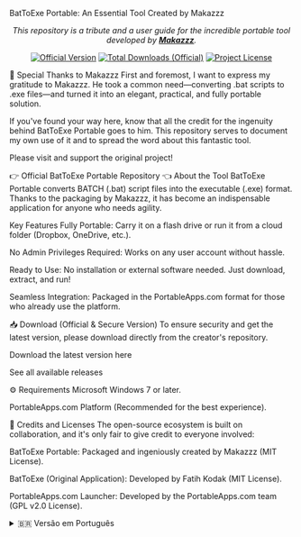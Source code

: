 BatToExe Portable: An Essential Tool Created by Makazzz
<p align="center">
<i>This repository is a tribute and a user guide for the incredible portable tool developed by <b><a href="https://github.com/Makazzz">Makazzz</a></b>.</i>
</p>

<p align="center">
<!-- All links and badges point to Makazzz's official repository -->
<a href="https://github.com/Makazzz/BatToExePortable/releases/latest"><img alt="Official Version" src="https://www.google.com/search?q=https://img.shields.io/github/v/release/Makazzz/BatToExePortable%3Fcolor%3DA4B1D8%26logo%3Dgithub%26label%3Dofficial%2520version"></a>
<a href="https://github.com/Makazzz/BatToExePortable/releases"><img alt="Total Downloads (Official)" src="https://www.google.com/search?q=https://img.shields.io/github/downloads/Makazzz/BatToExePortable/total%3Fcolor%3D1A274D%26logo%3Dgithub%26label%3Ddownloads"></a>
<a href="https://raw.githubusercontent.com/Makazzz/BatToExePortable/master/LICENSE"><img alt="Project License" src="https://www.google.com/search?q=https://img.shields.io/github/license/Makazzz/BatToExePortable%3Fcolor%3DA4B1D8%26label%3Dlicense"></a>
</p>

🙏 Special Thanks to Makazzz
First and foremost, I want to express my gratitude to Makazzz. He took a common need—converting .bat scripts to .exe files—and turned it into an elegant, practical, and fully portable solution.

If you've found your way here, know that all the credit for the ingenuity behind BatToExe Portable goes to him. This repository serves to document my own use of it and to spread the word about this fantastic tool.

Please visit and support the original project!

👉 Official BatToExe Portable Repository 👈
About the Tool
BatToExe Portable converts BATCH (.bat) script files into the executable (.exe) format. Thanks to the packaging by Makazzz, it has become an indispensable application for anyone who needs agility.

Key Features
Fully Portable: Carry it on a flash drive or run it from a cloud folder (Dropbox, OneDrive, etc.).

No Admin Privileges Required: Works on any user account without hassle.

Ready to Use: No installation or external software needed. Just download, extract, and run!

Seamless Integration: Packaged in the PortableApps.com format for those who already use the platform.

📥 Download (Official & Secure Version)
To ensure security and get the latest version, please download directly from the creator's repository.

Download the latest version here

See all available releases

⚙️ Requirements
Microsoft Windows 7 or later.

PortableApps.com Platform (Recommended for the best experience).

📜 Credits and Licenses
The open-source ecosystem is built on collaboration, and it's only fair to give credit to everyone involved:

BatToExe Portable: Packaged and ingeniously created by Makazzz (MIT License).

BatToExe (Original Application): Developed by Fatih Kodak (MIT License).

PortableApps.com Launcher: Developed by the PortableApps.com team (GPL v2.0 License).

<details>
<summary>🇧🇷 Versão em Português</summary>

BatToExe Portable: Uma Ferramenta Essencial Criada por Makazzz
<p align="center">
<i>Este repositório é uma homenagem e um guia de uso para a incrível ferramenta portátil desenvolvida por <b><a href="https://github.com/Makazzz">Makazzz</a></b>.</i>
</p>

🙏 Agradecimento Especial a Makazzz
Antes de tudo, quero expressar minha gratidão ao Makazzz. Ele pegou uma necessidade comum — a de converter scripts .bat para .exe — e a transformou em uma solução elegante, prática e totalmente portátil.

Se você chegou até aqui, saiba que todo o mérito da engenhosidade por trás do BatToExe Portable é dele. Este repositório serve para documentar meu uso e para divulgar essa ferramenta fantástica para mais pessoas.

Visite e apoie o projeto original!

👉 Repositório Oficial do BatToExe Portable 👈
Sobre a Ferramenta
O BatToExe Portable converte arquivos de script BATCH (.bat) para o formato executável (.exe). Graças ao empacotamento feito pelo Makazzz, ele se tornou uma aplicação indispensável para quem precisa de agilidade.

Principais Vantagens
Totalmente Portátil: Leve em um pen drive ou execute de uma pasta na nuvem (Dropbox, OneDrive, etc.).

Sem Privilégios de Administrador: Funciona em qualquer conta de usuário, sem complicações.

Pronto para Usar: Não precisa de nenhuma instalação ou software externo. É só baixar, extrair e rodar!

Integração Perfeita: Empacotado no formato PortableApps.com para quem já utiliza a plataforma.

📥 Download (Versão Oficial e Segura)
Para garantir a segurança e obter a versão mais recente, faça o download diretamente do repositório do criador.

Baixar a última versão aqui

Ver todos os lançamentos disponíveis

⚙️ Requisitos
Microsoft Windows 7 ou superior.

Plataforma PortableApps.com (Recomendado para uma melhor experiência).

📜 Créditos e Licenças
O ecossistema de software livre é feito de colaboração, e é justo dar crédito a todos os envolvidos:

BatToExe Portable: Empacotado e genializado por Makazzz (Licença MIT).

BatToExe (Aplicação Original): Desenvolvido por Fatih Kodak (Licença MIT).

Launcher PortableApps.com: Desenvolvido pela equipe do PortableApps.com (Licença GPL v2.0).

</details>
